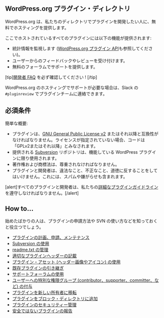 <!-- 
## The WordPress.org Plugin Directory
 -->
## WordPress.org プラグイン・ディレクトリ

<!-- 
WordPress.org offers free hosting to anyone who wishes to develop a plugin in our directory.
 -->
WordPress.org は、私たちのディレクトリでプラグインを開発したい人に、無料でホスティングを提供します。

<!-- 
All plugins hosted here have access to:
 -->
ここでホストされているすべてのプラグインには以下の機能が提供されます:

<!-- 
- Monitor statistics (see also the [WordPress.org Plugin API](https://codex.wordpress.org/WordPress.org_API#Plugins)).
- Receive feedback and reviews from users.
- Provide support via a free forum.
 -->
- 統計情報を監視します ([WordPress.org プラグイン API](https://codex.wordpress.org/WordPress.org_API#Plugins)も参照してください)。
- ユーザーからのフィードバックやレビューを受け付けます。
- 無料のフォーラムでサポートを提供します。

<!-- 
[tip]Make sure you review the [Developer FAQ!](https://developer.wordpress.org/plugins/wordpress-org/plugin-developer-faq/)[/tip]
 -->
[tip][開発者 FAQ](https://developer.wordpress.org/plugins/wordpress-org/plugin-developer-faq/) を必ず確認してください ! [/tip]

<!-- 
If you require assistance with your hosting on WordPress.org, you can contact the plugin team via Slack in `#pluginreview`.
 -->
WordPress.org のホスティングでサポートが必要な場合は、Slack の `#pluginreview` でプラグインチームに連絡できます。

<!-- 
## Requirements
 -->
## 必須条件

<!-- 
A brief overview:
 -->
簡単な概要:

<!-- 
- Plugins must be compatible with the [GNU General Public License v2](https://www.gnu.org/licenses/license-list.html#GPLCompatibleLicenses) or later. If a license is not specified, code will be considered "GPLv2 or later".
- The provided [Subversion](https://subversion.apache.org/) repository must be used for functional WordPress plugins only.
- Copyright and Trademark law must be respected.
- The plugin and developer must not do anything illegal, dishonest, or morally offensive. This includes spamming or harassment.
 -->
- プラグインは、[GNU General Public License v2](https://www.gnu.org/licenses/license-list.html#GPLCompatibleLicenses) またはそれ以降と互換性がなければなりません。ライセンスが指定されていない場合、コードは「GPLv2またはそれ以降」とみなされます。
- 提供される [Subversion](https://subversion.apache.org/) リポジトリは、機能している WordPress プラグインに限り使用されます。
- 著作権および商標法は、尊重されなければなりません。
- プラグインと開発者は、違法なこと、不正なこと、道徳に反することをしてはいけません。これには、スパムや嫌がらせも含まれます。

<!-- 
[alert]All plugins and developers must comply with our [Detailed Plugin Guidelines](https://developer.wordpress.org/plugins/wordpress-org/detailed-plugin-guidelines/).[/alert]
 -->
[alert]すべてのプラグインと開発者は、私たちの[詳細なプラグインガイドライン](https://developer.wordpress.org/plugins/wordpress-org/detailed-plugin-guidelines/)を遵守しなければなりません。[/alert]

<!-- 
## How to...
 -->
## How to...

<!-- 
If you're just getting started, it helps to know how to submit your plugin, use SVN, and so on.
 -->
始めたばかりの人は、プラグインの申請方法や SVN の使い方などを知っておくと役立つでしょう。

<!-- 
- [...plan, submit, and maintain your plugin](https://developer.wordpress.org/plugins/wordpress-org/planning-submitting-and-maintaining-plugins/)
- [...use SVN (aka Subversion)](https://developer.wordpress.org/plugins/wordpress-org/how-to-use-subversion/)
- [...manage your readme.txt](https://developer.wordpress.org/plugins/wordpress-org/how-your-readme-txt-works/)
- [...write proper plugin headers](https://developer.wordpress.org/plugins/plugin-basics/header-requirements/)
- [...use plugin assets (header images and icons)](https://developer.wordpress.org/plugins/wordpress-org/plugin-assets/)
- [...take over an existing plugin](https://developer.wordpress.org/plugins/wordpress-org/take-over-an-existing-plugin/)
- [...use the support forums](https://developer.wordpress.org/plugins/wordpress-org/using-the-forums/)
- [...grant users special roles (contributor, supporter, committer, etc)](https://developer.wordpress.org/plugins/wordpress-org/special-user-roles-capabilities/)
- [...transfer your plugin to a new owner](https://developer.wordpress.org/plugins/wordpress-org/transferring-your-plugin-to-a-new-owner/)
- [...add your plugin to the block directory](https://developer.wordpress.org/plugins/wordpress-org/add-your-plugin-to-the-block-directory/)
- [...manage your plugin's security](https://developer.wordpress.org/plugins/wordpress-org/plugin-security/)
- [...report an insecure plugin](https://developer.wordpress.org/plugins/wordpress-org/plugin-security/reporting-plugin-security-issues/)
 -->
- [プラグインの計画、申請、メンテナンス](https://developer.wordpress.org/plugins/wordpress-org/planning-submitting-and-maintaining-plugins/)
- [Subversion の使用](https://developer.wordpress.org/plugins/wordpress-org/how-to-use-subversion/)
- [readme.txt の管理](https://developer.wordpress.org/plugins/wordpress-org/how-your-readme-txt-works/)
- [適切なプラグインヘッダーの記載](https://developer.wordpress.org/plugins/plugin-basics/header-requirements/)
- [プラグイン・アセット (ヘッダー画像やアイコン) の使用](https://developer.wordpress.org/plugins/wordpress-org/plugin-assets/)
- [既存プラグインの引き継ぎ](https://developer.wordpress.org/plugins/wordpress-org/take-over-an-existing-plugin/)
- [サポートフォーラムの使用](https://developer.wordpress.org/plugins/wordpress-org/using-the-forums/)
- [ユーザーへの特別な権限グループ (contributor、supporter、committer、など) の付与](https://developer.wordpress.org/plugins/wordpress-org/special-user-roles-capabilities/)
- [プラグインを新しい所有者に移転](https://developer.wordpress.org/plugins/wordpress-org/transferring-your-plugin-to-a-new-owner/)
- [プラグインをブロック・ディレクトリに追加](https://developer.wordpress.org/plugins/wordpress-org/add-your-plugin-to-the-block-directory/)
- [プラグインのセキュリティー管理](https://developer.wordpress.org/plugins/wordpress-org/plugin-security/)
- [安全ではないプラグインの報告](https://developer.wordpress.org/plugins/wordpress-org/plugin-security/reporting-plugin-security-issues/)

